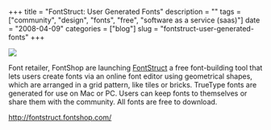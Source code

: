 +++
title = "FontStruct: User Generated Fonts"
description = ""
tags = ["community", "design", "fonts", "free", "software as a service (saas)"]
date = "2008-04-09"
categories = ["blog"]
slug = "fontstruct-user-generated-fonts"
+++



  <div class="notebook-screenshot"><a href="http://fontstruct.fontshop.com/"><img src="//media.konigi.com/bluga/wt47fcf26986eac.jpg"/></a></div><p>Font retailer, FontShop are launching <a href="http://fontstruct.fontshop.com/">FontStruct</a> a free font-building tool that lets users create fonts via an online font editor using geometrical shapes, which are arranged in a grid pattern, like tiles or bricks. TrueType fonts are generated for use on Mac or PC. Users can keep fonts to themselves or share them with the community. All fonts are free to download. </p>
    
  <a href="http://fontstruct.fontshop.com/">http://fontstruct.fontshop.com/</a>
